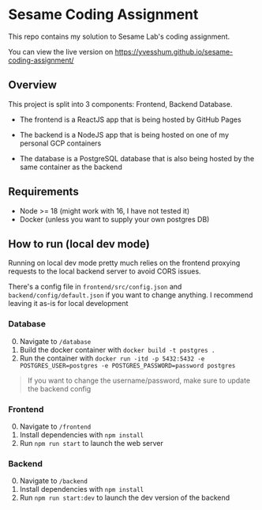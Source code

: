 # Sesame Coding Assignment 

This repo contains my solution to Sesame Lab's coding assignment.

You can view the live version on https://yvesshum.github.io/sesame-coding-assignment/

## Overview 

This project is split into 3 components: Frontend, Backend Database.

- The frontend is a ReactJS app that is being hosted by GitHub Pages 

- The backend is a NodeJS app that is being hosted on one of my personal GCP containers 

- The database is a PostgreSQL database that is also being hosted by the same container as the backend

## Requirements 

- Node >= 18 (might work with 16, I have not tested it)
- Docker (unless you want to supply your own postgres DB)

## How to run (local dev mode)

Running on local dev mode pretty much relies on the frontend proxying requests 
to the local backend server to avoid CORS issues.

There's a config file in `frontend/src/config.json` and `backend/config/default.json` 
if you want to change anything. I recommend leaving it as-is for local development

### Database 

0. Navigate to `/database`
1. Build the docker container with `docker build -t postgres .`
2. Run the container with `docker run -itd -p 5432:5432 -e POSTGRES_USER=postgres -e POSTGRES_PASSWORD=password postgres`

> If you want to change the username/password, make sure to update the backend config 

### Frontend 

0. Navigate to `/frontend` 
1. Install dependencies with `npm install` 
2. Run `npm run start` to launch the web server 

### Backend 

0. Navigate to `/backend`
1. Install dependencies with `npm install`
2. Run `npm run start:dev` to launch the dev version of the backend 


